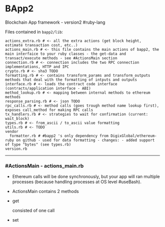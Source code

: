 # BApp2

Blockchain App framework - version2 #ruby-lang

Files contained in `bapp2/lib`:

    actions_extra.rb # <- all the extra actions (get block height, estimate transaction cost, etc..)
    actions_main.rb # <- this file contains the main actions of bapp2, the main interfaice to your ruby classes - the get-data and transact/execute methods - see #ActionsMain section
    connection.rb # <- connection includes the two RPC connection implementations, HTTP and IPC
    crypto.rb # <- sha3 TODO
    formatting.rb # <- contains transform_params and transform_outputs methods that deal with the formatting of intputs and outputs
    interface.rb # <- loads the contract code interface (contracts/application interface - ABI)
    method_lookup.rb # <- mapping between internal methods to ethereum methods
    response_parsing.rb # <- json TODO
    rpc_calls.rb # <- method calls (goes trough method name lookup first), exposes call_method for making RPC calls  
    tx_handlers.rb # <- strategies to wait for confirmation (current: wait_block)
    types.rb # <- from_ascii / to_ascii value formatting
    utils.rb # <- TODO
    vendor
      formatter.rb # #bapp2 's only dependency from DigixGlobal/ethereum-ruby on github - used for data formatting - changes: - added support of type "bytes" (see types.rb)
    version.rb

------


### #ActionsMain - actions_main.rb

- Ethereum calls will be done synchronously, but your app will ran multiple processes (because handling processes at OS level #useBash).

- ActionsMain contains 2 methods

- get

  consisted of one call

- set
